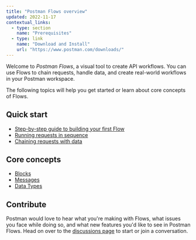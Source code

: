 ```yaml
---
title: "Postman Flows overview"
updated: 2022-11-17
contextual_links:
  - type: section
    name: "Prerequisites"
  - type: link
    name: "Download and Install"
    url: "https://www.postman.com/downloads/"
---
```


Welcome to _Postman Flows_, a visual tool to create API workflows. You can use Flows to chain requests, handle data, and create real-world workflows in your Postman workspace.

The following topics will help you get started or learn about core concepts of Flows.

## Quick start

- [Step-by-step guide to building your first Flow](/docs/postman-flows/flows-intro/building-your-first-flow/)
- [Running requests in sequence](/docs/postman-flows/flows-intro/running-requests-in-sequence/)
- [Chaining requests with data](/docs/postman-flows/flows-intro/chaining-requests-with-data/)

## Core concepts

- [Blocks](/docs/postman-flows/core-concepts/blocks/)
- [Messages](/docs/postman-flows/core-concepts/messages/)
- [Data Types](/docs/postman-flows/core-concepts/data-types/)

## Contribute

Postman would love to hear what you're making with Flows, what issues you face while doing so, and what new features you'd like to see in Postman Flows. Head on over to the [discussions page](https://github.com/postmanlabs/postman-flows/discussions) to start or join a conversation.
